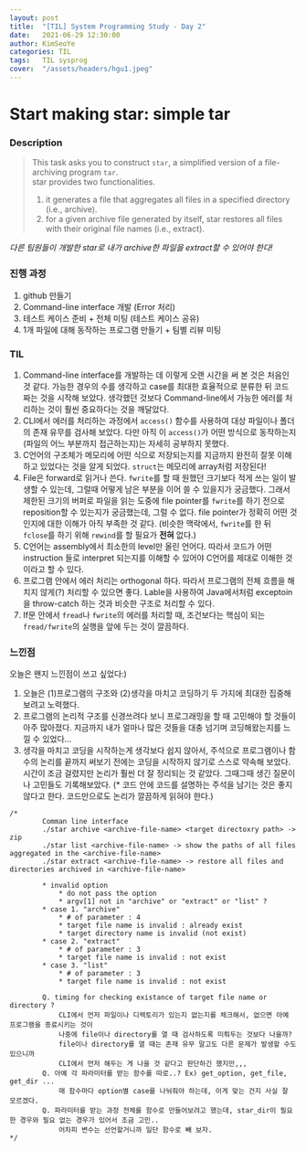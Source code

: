 ```yaml
---
layout: post
title:  "[TIL] System Programming Study - Day 2"
date:   2021-06-29 12:30:00
author: KimSeoYe
categories: TIL
tags:	TIL sysprog
cover:  "/assets/headers/hgu1.jpeg"
---
```

# Start making star: simple tar

### Description
        
        
>This task asks you to construct `star`, a simplified version of a file-archiving program `tar`. <br>
>star provides two functionalities. 
>1. it generates a file that aggregates all files in a specified directory (i.e., archive).
>2. for a given archive file generated by itself, star restores all files with their original file names (i.e., extract).
        
_다른 팀원들이 개발한 star로 내가 archive한 파일을 extract할 수 있어야 한다!_

### 진행 과정
1. github 만들기
2. Command-line interface 개발 (Error 처리)
3. 테스트 케이스 준비 + 전체 미팅 (테스트 케이스 공유)
4. 1개 파일에 대해 동작하는 프로그램 만들기 + 팀별 리뷰 미팅

### TIL
1. Command-line interface를 개발하는 데 이렇게 오랜 시간을 써 본 것은 처음인 것 같다. 가능한 경우의 수를 생각하고 case를 최대한 효율적으로 분류한 뒤 코드 짜는 것을 시작해 보았다. 생각했던 것보다 Command-line에서 가능한 에러를 처리하는 것이 훨씬 중요하다는 것을 깨달았다.
2. CLI에서 에러를 처리하는 과정에서 `access()` 함수를 사용하여 대상 파일이나 폴더의 존재 유무를 검사해 보았다. 다만 아직 이 `access()`가 어떤 방식으로 동작하는지(파일의 어느 부분까지 접근하는지)는 자세히 공부하지 못했다.
3. C언어의 구조체가 메모리에 어떤 식으로 저장되는지를 지금까지 완전히 잘못 이해하고 있었다는 것을 알게 되었다. `struct`는 메모리에 array처럼 저장된다!
4. File은 forward로 읽거나 쓴다. `fwrite`를 할 때 원했던 크기보다 적게 쓰는 일이 발생할 수 있는데, 그럴때 어떻게 남은 부분을 이어 쓸 수 있을지가 궁금했다. 그래서 제한된 크기의 버퍼로 파일을 읽는 도중에 file pointer를 `fwrite`를 하기 전으로 reposition할 수 있는지가 궁금했는데, 그럴 수 없다. file pointer가 정확히 어떤 것인지에 대한 이해가 아직 부족한 것 같다. (비슷한 맥락에서, `fwrite`를 한 뒤 `fclose`를 하기 위해 `rewind`를 할 필요가 **전혀** 없다.)
5. C언어는 assembly에서 최소한의 level만 올린 언어다. 따라서 코드가 어떤 instruction 들로 interpret 되는지를 이해할 수 있어야 C언어를 제대로 이해한 것이라고 할 수 있다.
6. 프로그램 안에서 에러 처리는 orthogonal 하다. 따라서 프로그램의 전체 흐름을 해치지 않게(?) 처리할 수 있으면 좋다. Lable을 사용하여 Java에서처럼 exceptoin을 throw-catch 하는 것과 비슷한 구조로 처리할 수 있다.
7. If문 안에서 `fread`나 `fwrite`의 에러를 처리할 때, 조건보다는 핵심이 되는 `fread/fwrite`의 실행을 앞에 두는 것이 깔끔하다.

### 느낀점
오늘은 왠지 느낀점이 쓰고 싶었다:)
1. 오늘은 (1)프로그램의 구조와 (2)생각을 마치고 코딩하기 두 가지에 최대한 집중해 보려고 노력했다.
2. 프로그램의 논리적 구조를 신경쓰려다 보니 프로그래밍을 할 때 고민해야 할 것들이 아주 많아졌다. 지금까지 내가 얼마나 많은 것들을 대충 넘기며 코딩해왔는지를 느낄 수 있었다...
3. 생각을 마치고 코딩을 시작하는게 생각보다 쉽지 않아서, 주석으로 프로그램이나 함수의 논리를 끝까지 써보기 전에는 코딩을 시작하지 않기로 스스로 약속해 보았다. 시간이 조금 걸렸지만 논리가 훨씬 더 잘 정리되는 것 같았다. 그때그때 생긴 질문이나 고민들도 기록해보았다. (* 코드 안에 코드를 설명하는 주석을 남기는 것은 좋지 않다고 한다. 코드만으로도 논리가 깔끔하게 읽혀야 한다.)
```
/*
        Comman line interface
        ./star archive <archive-file-name> <target directoxry path> -> zip
        ./star list <archive-file-name> -> show the paths of all files aggregated in the <archive-file-name>
        ./star extract <archive-file-name> -> restore all files and directories archived in <archive-file-name>

        * invalid option 
            * do not pass the option
            * argv[1] not in "archive" or "extract" or "list" ? 
        * case 1. "archive"
            * # of parameter : 4
            * target file name is invalid : already exist
            * target directory name is invalid (not exist)
        * case 2. "extract"
            * # of parameter : 3
            * target file name is invalid : not exist
        * case 3. "list"
            * # of parameter : 3
            * target file name is invalid : not exist

        Q. timing for checking existance of target file name or directory ?
            CLI에서 먼저 파일이나 디렉토리가 있는지 없는지를 체크해서, 없으면 아예 프로그램을 종료시키는 것이
            나중에 file이나 directory를 열 때 검사하도록 미뤄두는 것보다 나을까?
            file이나 directory를 열 때는 존재 유무 말고도 다른 문제가 발생할 수도 있으니까
            CLI에서 먼저 해두는 게 나을 것 같다고 판단하긴 했지만,,,
        Q. 아예 각 파라미터를 받는 함수를 따로..? Ex) get_option, get_file, get_dir ...
            매 함수마다 option별 case를 나눠줘야 하는데, 이게 맞는 건지 사실 잘 모르겠다.
        Q. 파라미터를 받는 과정 전체를 함수로 만들어보려고 했는데, star_dir이 필요한 경우와 필요 없는 경우가 있어서 조금 고민..
            어차피 변수는 선언할거니까 일단 함수로 빼 보자.
*/
```




